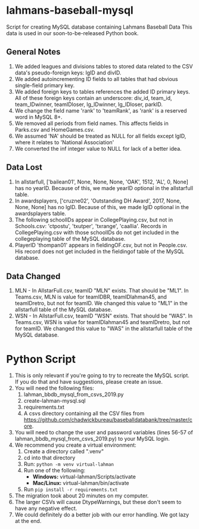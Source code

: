 # lahmans-baseball-mysql
Script for creating MySQL database containing Lahmans Baseball Data
This data is used in our soon-to-be-released Python book.

## General Notes
1. We added leagues and divisions tables to stored data related to the CSV data's pseudo-foreign keys: lgID and divID.
1. We added autoincrementing ID fields to all tables that had obvious single-field primary key.
1. We added foreign keys to tables references the added ID primary keys. All of these foreign keys contain an underscore: div_id, team_id, team_IDwinner, teamIDloser, lg_IDwinner, lg_IDloser, parkID.
1. We change the field name 'rank' to 'teamRank', as 'rank' is a reserved word in MySQL 8+.
1. We removed all periods from field names. This affects fields in Parks.csv and HomeGames.csv.
1. We assumed 'NA' should be treated as NULL for all fields except lgID, where it relates to 'National Association'
1. We converted the inf integer value to NULL for lack of a better idea.

## Data Lost
1. In allstarfull, ['bailean01', None, None, None, 'OAK', 1512, 'AL', 0, None] has no yearID. Because of this, we made yearID optional in the allstarfull table.
1. In awardsplayers, ['cruzne02', 'Outstanding DH Award', 2017, None, None, None] has no lgID. Because of this, we made lgID optional in the awardsplayers table.
1. The following schoolIDs appear in CollegePlaying.csv, but not in Schools.csv: 'ctpostu', 'txutper', 'txrange', 'caallia'. Records in CollegePlaying.csv with those schoolIDs do not get included in the collegeplaying table of the MySQL database.
1. PlayerID 'thompan01' appears in fieldingOF.csv, but not in People.csv. His record does not get included in the fieldingof table of the MySQL database.

## Data Changed
1. MLN - In AllstarFull.csv, teamID "MLN" exists. That should be "ML1". In Teams.csv, MLN is value for teamIDBR, teamIDlahman45, and teamIDretro, but not for teamID. We changed this value to "ML1" in the allstarfull table of the MySQL database.
1. WSN - In AllstarFull.csv, teamID "WSN" exists. That should be "WAS". In Teams.csv, WSN is value for teamIDlahman45 and teamIDretro, but not for teamID. We changed this value to "WAS" in the allstarfull table of the MySQL database.
                    
# Python Script
1. This is only relevant if you're going to try to recreate the MySQL script. If you do that and have suggestions, please create an issue.
1. You will need the following files:
    1. lahman_bbdb_mysql_from_csvs_2019.py
    1. create-lahman-mysql.sql
    1. requirements.txt
    1. A csvs directory containing all the CSV files from https://github.com/chadwickbureau/baseballdatabank/tree/master/core.
1. You will need to change the user and password variables (lines 56-57 of lahman_bbdb_mysql_from_csvs_2019.py) to your MySQL login.
1. We recommend you create a virtual environment:
    1. Create a directory called ".venv"
    1. cd into that directory
    1. Run: `python -m venv virtual-lahman`
    1. Run one of the following:
        - **Windows:** virtual-lahman/Scripts/activate
        - **Mac/Linux:** virtual-lahman/bin/activate
    1. Run `pip install -r requirements.txt`
1. The migration took about 20 minutes on my computer.
1. The larger CSVs will cause DtypeWarnings, but these don't seem to have any negative effect.
1. We could definitely do a better job with our error handling. We got lazy at the end.
